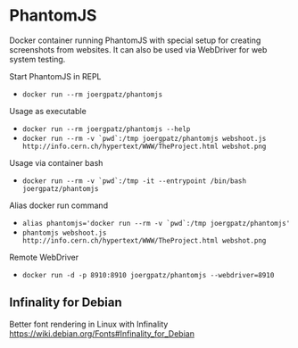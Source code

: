 # PhantomJS

Docker container running PhantomJS with special setup for creating screenshots from websites.
It can also be used via WebDriver for web system testing.

Start PhantomJS in REPL

* `docker run --rm joergpatz/phantomjs`

Usage as executable

* `docker run --rm joergpatz/phantomjs --help`
* ``docker run --rm -v `pwd`:/tmp joergpatz/phantomjs webshoot.js http://info.cern.ch/hypertext/WWW/TheProject.html webshot.png``

Usage via container bash

* ``docker run --rm -v `pwd`:/tmp -it --entrypoint /bin/bash joergpatz/phantomjs``

Alias docker run command

* ``alias phantomjs='docker run --rm -v `pwd`:/tmp joergpatz/phantomjs'``
* `phantomjs webshoot.js http://info.cern.ch/hypertext/WWW/TheProject.html webshot.png`

Remote WebDriver

* `docker run -d -p 8910:8910 joergpatz/phantomjs --webdriver=8910`


## Infinality for Debian

Better font rendering in Linux with Infinality <https://wiki.debian.org/Fonts#Infinality_for_Debian>